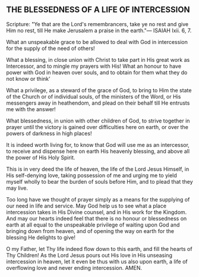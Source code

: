 ## THE BLESSEDNESS OF A LIFE OF INTERCESSION ##

Scripture: "Ye that are the Lord's remembrancers, take ye no rest and give Him no rest, till He make Jerusalem a praise in the earth."— ISAIAH Ixii. 6, 7.



What an unspeakable grace to be allowed to deal with God in intercession for the supply of the need of others!

What a blessing, in close union with Christ to take part in His great work as Intercessor, and to mingle my prayers with His! What an honour to have power with God in heaven over souls, and to obtain for them what they do not know or think'

What a privilege, as a steward of the grace of God, to bring to Him the state of the Church or of individual souls, of the ministers of the Word, or His messengers away in heathendom, and plead on their behalf till He entrusts me with the answer!

What blessedness, in union with other children of God, to strive together in prayer until the victory is gained over difficulties here on earth, or over the powers of darkness in high places!

It is indeed worth living for, to know that God will use me as an intercessor, to receive and dispense here on earth His heavenly blessing, and above all the power of His Holy Spirit.

This is in very deed the life of heaven, the life of the Lord Jesus Himself, in His self-denying love, taking possession of me and urging me to yield myself wholly to bear the burden of souls before Him, and to plead that they may live.

Too long have we thought of prayer simply as a means for the supplying of our need in life and service. May God help us to see what a place intercession takes in His Divine counsel, and in His work for the Kingdom. And may our hearts indeed feel that there is no honour or blessedness on earth at all equal to the unspeakable privilege of waiting upon God and bringing down from heaven, and of opening the way on earth for the blessing He delights to give!

O my Father, let Thy life indeed flow down to this earth, and fill the hearts of Thy Children! As the Lord Jesus pours out His love in His unseasing intercession in heaven, let it even be thus with us also upon earth, a life of overflowing love and never ending intercession. AMEN.


